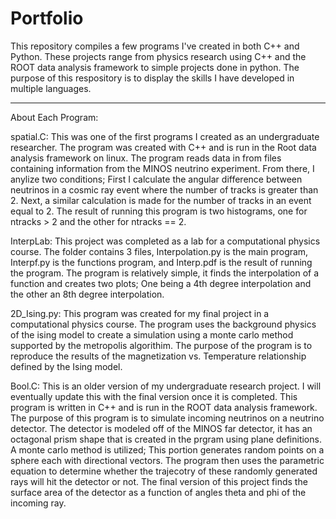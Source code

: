 # Portfolio
This repository compiles a few programs I've created in both C++ and Python. These projects range from physics research using C++ and the ROOT data analysis framework to simple projects done in python. The purpose of this respository is to display the skills I have developed in multiple languages. 
____________________________________________________________________________________________________________________________________________________________________
About Each Program: 

  spatial.C:
  This was one of the first programs I created as an undergraduate researcher. The program was created with C++ and is run in the Root data analysis framework on     linux. The program reads data in from files containing information from the MINOS neutrino experiment. From there, I anylize two conditions; First I calculate the 
  angular difference between neutrinos in a cosmic ray event where the number of tracks is greater than 2. Next, a similar calculation is made for the number of       tracks in an event equal to 2. The result of running this program is two histograms, one for ntracks > 2 and the other for ntracks == 2. 
  
  InterpLab:
  This project was completed as a lab for a computational physics course. The folder contains 3 files, Interpolation.py is the main program, Interpf.py is the         functions program, and Interp.pdf is the result of running the program. 
  The program is relatively simple, it finds the interpolation of a function and creates two   plots; One being a 4th degree interpolation and the other an 8th         degree interpolation.
  
  2D_Ising.py:
  This program was created for my final project in a computational physics course. The program uses the background physics of the ising model to create a simulation   using a monte carlo method supported by the metropolis algorithim. The purpose of the program is to reproduce the results of the magnetization vs. Temperature       relationship defined by the Ising model. 
  
  Bool.C:
  This is an older version of my undergraduate research project. I will eventually update this with the final version once it is completed. This program is written   in C++ and is run in the ROOT data analysis framework. The purpose of this program is to simulate incoming neutrinos on a neutrino detector. The detector is         modeled off of the MINOS far detector, it has an octagonal prism shape that is created in the prgram using plane definitions. A monte carlo method is utilized;   This  portion generates random points on a sphere each with directional vectors. The program then uses the parametric equation to determine whether the trajecotry of these randomly generated rays will hit the detector or not. The final version of this project finds the surface area of the detector as a function of angles  theta  and phi of the incoming ray.
  
  

